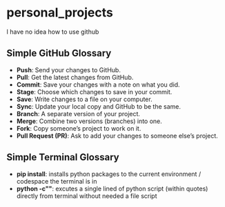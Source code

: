 # personal_projects
I have no idea how to use github

## Simple GitHub Glossary

- **Push**: Send your changes to GitHub.
- **Pull**: Get the latest changes from GitHub.
- **Commit**: Save your changes with a note on what you did.
- **Stage**: Choose which changes to save in your commit.
- **Save**: Write changes to a file on your computer.
- **Sync**: Update your local copy and GitHub to be the same.
- **Branch**: A separate version of your project.
- **Merge**: Combine two versions (branches) into one.
- **Fork**: Copy someone’s project to work on it.
- **Pull Request (PR)**: Ask to add your changes to someone else’s project.

## Simple Terminal Glossary

- **pip install**: installs python packages to the current environment / codespace the terminal is in
- **python -c""**: excutes a single lined of python script (within quotes) directly from terminal without needed a file script
